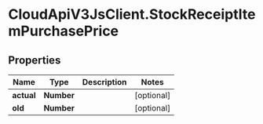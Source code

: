 # CloudApiV3JsClient.StockReceiptItemPurchasePrice

## Properties
Name | Type | Description | Notes
------------ | ------------- | ------------- | -------------
**actual** | **Number** |  | [optional] 
**old** | **Number** |  | [optional] 


